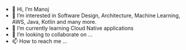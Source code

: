 - 👋 Hi, I’m Manoj
- 👀 I’m interested in Software Design, Architecture, Machine Learning, AWS, Java, Kotlin and many more.
- 🌱 I’m currently learning Cloud Native applications
- 💞️ I’m looking to collaborate on ...
- 📫 How to reach me ...

<!---
manoj-r/manoj-r is a ✨ special ✨ repository because its `README.md` (this file) appears on your GitHub profile.
You can click the Preview link to take a look at your changes.
--->
